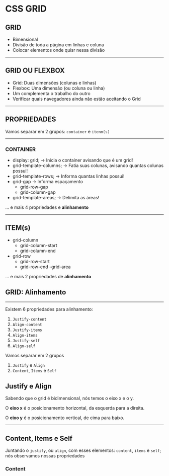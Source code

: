 # CSS GRID


## GRID

- Bimensional
- Divisão de toda a página em linhas e coluna
- Colocar elementos onde quisr nessa divisão

---

## GRID OU FLEXBOX
- Grid: Duas dimensões (colunas e linhas)
- Flexbox: Uma dimensão (ou coluna ou linha)
- Um complementa o trabalho do outro
- Verificar quais navegadores ainda não estão aceitando o Grid



---

## PROPRIEDADES


Vamos separar em 2 grupos:
`container` e `itenm(s)`

---
### CONTAINER

- display: grid; -> Inicia o container avisando que é um grid!
- grid-template-columns; -> Fatia suas colunas, avisando quantas colunas possui!
- grid-template-rows; -> Informa quantas linhas possui!
- grid-gap -> Informa espaçamento
  - grid-row-gap 
  - grid-column-gap
- grid-template-areas; -> Delimita as áreas!

... e mais 4 propriedades e **alinhamento**


---
## ITEM(s)

- grid-column
  - grid-column-start
  - grid-column-end
- grid-row
  - grid-row-start
  - grid-row-end
-grid-area

... e mais 2 propriedades de **alinhamento**


## GRID: Alinhamento
---

Existem 6 propriedades para alinhamento:
1. `Justify-content`
2. `Align-content`
3. `Justify-items`
4. `Align-items`
5. `Justify-self`
6. `Align-self`

Vamos separar em 2 grupos
1. `Justify` e `Align`
2. `Content`, `Items` e `Self`

## Justify e Align

Sabendo que o grid é bidimensional, nós temos o eixo x e o y.

O **eixo x** é o posicionamento horizontal, da esquerda para a direita.

O **eixo y** é o posicionamento vertical, de cima para baixo.


---

## Content, Items e Self

Juntando o `justify`, ou `align`, com esses elementos: `content`, `items` e `self`; nós observamos nossas propriedades

### Content